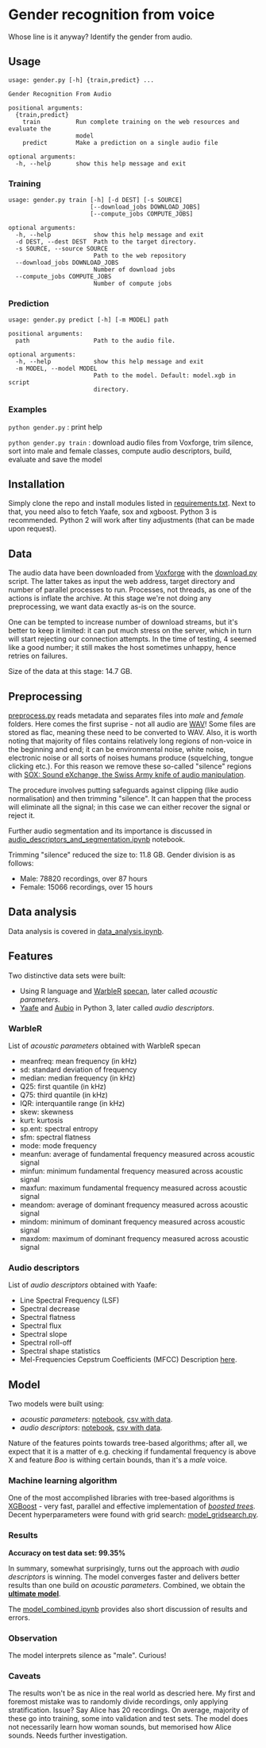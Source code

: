 # Gender recognition from voice
Whose line is it anyway? Identify the gender from audio.

## Usage

```
usage: gender.py [-h] {train,predict} ...

Gender Recognition From Audio

positional arguments:
  {train,predict}
    train          Run complete training on the web resources and evaluate the
                   model
    predict        Make a prediction on a single audio file

optional arguments:
  -h, --help       show this help message and exit
```
### Training
```
usage: gender.py train [-h] [-d DEST] [-s SOURCE]
                       [--download_jobs DOWNLOAD_JOBS]
                       [--compute_jobs COMPUTE_JOBS]

optional arguments:
  -h, --help            show this help message and exit
  -d DEST, --dest DEST  Path to the target directory.
  -s SOURCE, --source SOURCE
                        Path to the web repository
  --download_jobs DOWNLOAD_JOBS
                        Number of download jobs
  --compute_jobs COMPUTE_JOBS
                        Number of compute jobs
```
### Prediction
```
usage: gender.py predict [-h] [-m MODEL] path

positional arguments:
  path                  Path to the audio file.

optional arguments:
  -h, --help            show this help message and exit
  -m MODEL, --model MODEL
                        Path to the model. Default: model.xgb in script
                        directory.
```

### Examples
`python gender.py` : print help

`python gender.py train` : download audio files from Voxforge, trim silence, sort into male and female classes, compute audio descriptors, build, evaluate and save the model

## Installation

Simply clone the repo and install modules listed in [requirements.txt](requirements.txt). Next to that, you need also to fetch Yaafe, sox and xgboost. Python 3 is recommended. Python 2 will work after tiny adjustments (that can be made upon request).

## Data

The audio data have been downloaded from [Voxforge](http://www.repository.voxforge1.org/downloads/SpeechCorpus/Trunk/Audio/Main/16kHz_16bit/) with the [download.py](download.py) script. The latter takes as input the web address, target directory and number of parallel processes to run. Processes, not threads, as one of the actions is inflate the archive. At this stage we're not doing any preprocessing, we want data exactly as-is on the source.

One can be tempted to increase number of download streams, but it's better to keep it limited: it can put much stress on the server, which in turn will start rejecting our connection attempts. In the time of testing, 4 seemed like a good number; it still makes the host sometimes unhappy, hence retries on failures.

Size of the data at this stage: 14.7 GB.

## Preprocessing

[preprocess.py](preprocess.py) reads metadata and separates files into *male* and *female* folders. Here comes the first suprise - not all audio are [WAV](https://en.wikipedia.org/wiki/WAV)! Some files are stored as flac, meaning these need to be converted to WAV. Also, it is worth noting that majority of files contains relatively long regions of non-voice in the beginning and end; it can be environmental noise, white noise, electronic noise or all sorts of noises humans produce (squelching, tongue clicking etc.). For this reason we remove these so-called "silence" regions with [SOX: Sound eXchange, the Swiss Army knife of audio manipulation](http://sox.sourceforge.net/sox.html).

The procedure involves putting safeguards against clipping (like audio normalisation) and then trimming "silence". It can happen that the process will eliminate all the signal; in this case we can either recover the signal or reject it.

Further audio segmentation and its importance is discussed in [audio_descriptors_and_segmentation.ipynb](http://nbviewer.jupyter.org/github/tracek/mfmodel/blob/master/analysis/audio_descriptors_and_segmentation.ipynb) notebook.

Trimming "silence" reduced the size to: 11.8 GB. Gender division is as follows:
- Male: 78820 recordings, over 87 hours
- Female: 15066 recordings, over 15 hours

## Data analysis
Data analysis is covered in [data_analysis.ipynb](http://nbviewer.jupyter.org/github/tracek/mfmodel/blob/master/analysis/data_analysis.ipynb).

## Features
Two distinctive data sets were built:
- Using R language and [WarbleR](https://cran.r-project.org/web/packages/warbleR/index.html) [specan](https://www.rdocumentation.org/packages/warbleR/versions/1.1.8/topics/specan), later called *acoustic parameters*.
- [Yaafe](http://yaafe.sourceforge.net/) and [Aubio](https://aubio.org/) in Python 3, later called *audio descriptors*.

### WarbleR
List of *acoustic parameters* obtained with WarbleR specan
- meanfreq: mean frequency (in kHz)
- sd: standard deviation of frequency
- median: median frequency (in kHz)
- Q25: first quantile (in kHz)
- Q75: third quantile (in kHz)
- IQR: interquantile range (in kHz)
- skew: skewness
- kurt: kurtosis
- sp.ent: spectral entropy
- sfm: spectral flatness
- mode: mode frequency
- meanfun: average of fundamental frequency measured across acoustic signal
- minfun: minimum fundamental frequency measured across acoustic signal
- maxfun: maximum fundamental frequency measured across acoustic signal
- meandom: average of dominant frequency measured across acoustic signal
- mindom: minimum of dominant frequency measured across acoustic signal
- maxdom: maximum of dominant frequency measured across acoustic signal

### Audio descriptors
List of *audio descriptors* obtained with Yaafe:
- Line Spectral Frequency (LSF)
- Spectral decrease
- Spectral flatness
- Spectral flux
- Spectral slope
- Spectral roll-off
- Spectral shape statistics
- Mel-Frequencies Cepstrum Coefficients (MFCC)
Description [here](http://yaafe.sourceforge.net/features.html).

## Model
Two models were built using:
- *acoustic parameters*: [notebook](http://nbviewer.jupyter.org/github/tracek/mfmodel/blob/master/analysis/model_warbler.ipynb), [csv with data](https://drive.google.com/open?id=1qZZTBPY6Ap0i5qr_e9xQbRNts7XMivs7).
- *audio descriptors*: [notebook](http://nbviewer.jupyter.org/github/tracek/mfmodel/blob/master/analysis/model_descriptors.ipynb), [csv with data](https://drive.google.com/open?id=1xwKHHrOgDj_0269OkYFpmDBNYg4rbxKq).

Nature of the features points towards tree-based algorithms; after all, we expect that it is a matter of e.g. checking if fundamental frequency is above X and feature *Boo* is withing certain bounds, than it's a *male* voice.

### Machine learning algorithm

One of the most accomplished libraries with tree-based algorithms is [XGBoost](https://github.com/dmlc/xgboost) - very fast, parallel and effective implementation of [*boosted trees*](https://arxiv.org/abs/1603.02754). Decent hyperparameters were found with grid search: [model_gridsearch.py](analysis/model_gridsearch.py).

### Results

**Accuracy on test data set: 99.35%**

In summary, somewhat surprisingly, turns out the approach with *audio descriptors* is winning. The model converges faster and delivers better results than one build on *acoustic parameters*. Combined, we obtain the [**ultimate model**](http://nbviewer.jupyter.org/github/tracek/mfmodel/blob/master/analysis/model_combined.ipynb).

The [model_combined.ipynb](http://nbviewer.jupyter.org/github/tracek/mfmodel/blob/master/analysis/model_combined.ipynb) provides also short discussion of results and errors.

### Observation

The model interprets silence as "male". Curious!

### Caveats

The results won't be as nice in the real world as descried here. My first and foremost mistake was to randomly divide recordings, only applying stratification. Issue? Say Alice has 20 recordings. On average, majority of these go into training, some into validation and test sets. The model does not necessarily learn how woman sounds, but memorised how Alice sounds. Needs further investigation.
